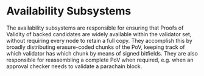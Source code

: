 # Availability Subsystems

The availability subsystems are responsible for ensuring that Proofs of Validity of backed candidates are widely available within the validator set, without requiring every node to retain a full copy. They accomplish this by broadly distributing erasure-coded chunks of the PoV, keeping track of which validator has which chunk by means of signed bitfields. They are also responsible for reassembling a complete PoV when required, e.g. when an approval checker needs to validate a parachain block.

